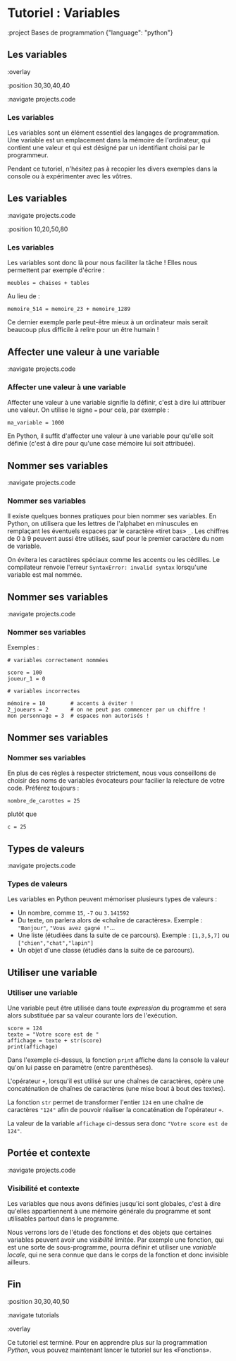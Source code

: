 # Tutoriel : Variables

:project Bases de programmation {"language": "python"}

## Les variables

:overlay

:position 30,30,40,40

:navigate projects.code

### Les variables

Les variables sont un élément essentiel des langages de programmation. Une variable
est un emplacement dans la mémoire de l'ordinateur, qui contient une valeur et qui
est désigné par un identifiant choisi par le programmeur.

Pendant ce tutoriel, n'hésitez pas à recopier les divers exemples dans la console
ou à expérimenter avec les vôtres.

## Les variables

:navigate projects.code

:position 10,20,50,80

### Les variables

Les variables sont donc là pour nous faciliter la tâche ! Elles nous permettent
par exemple d'écrire :

```
meubles = chaises + tables
```

Au lieu de :

```
memoire_514 = memoire_23 + memoire_1289
```

Ce dernier exemple parle peut-être mieux à un ordinateur mais serait beaucoup plus difficile
à relire pour un être humain !

## Affecter une valeur à une variable

:navigate projects.code

### Affecter une valeur à une variable

Affecter une valeur à une variable signifie la définir, c'est à dire lui attribuer une valeur. On utilise le
signe ```=``` pour cela, par exemple :

```
ma_variable = 1000
```

En Python, il suffit d'affecter une valeur à une variable pour qu'elle soit définie
(c'est à dire pour qu'une case mémoire lui soit attribuée).

## Nommer ses variables

:navigate projects.code

### Nommer ses variables

Il existe quelques bonnes pratiques pour bien nommer ses variables. En Python, on
utilisera que les lettres de l'alphabet en minuscules en remplaçant les éventuels espaces
par le caractère &laquo;tiret bas&raquo; ```_```. Les chiffres de 0 à 9 peuvent aussi être utilisés,
sauf pour le premier caractère du nom de variable.

On évitera les caractères spéciaux comme les accents ou les cédilles. 
Le compilateur renvoie l'erreur `SyntaxError: invalid syntax` lorsqu'une variable est
mal nommée.

## Nommer ses variables

:navigate projects.code

### Nommer ses variables

Exemples :
```
# variables correctement nommées

score = 100
joueur_1 = 0

# variables incorrectes

mémoire = 10        # accents à éviter !
2_joueurs = 2       # on ne peut pas commencer par un chiffre !
mon personnage = 3  # espaces non autorisés !
```

## Nommer ses variables

### Nommer ses variables

En plus de ces règles à respecter strictement, nous vous conseillons de choisir
des noms de variables évocateurs pour facilier la relecture de votre code. Préférez
toujours :

```
nombre_de_carottes = 25
```

plutôt que

```
c = 25
```

## Types de valeurs

:navigate projects.code

### Types de valeurs

Les variables en Python peuvent mémoriser plusieurs types de valeurs :

* Un nombre, comme ```15```, ```-7``` ou ```3.141592```
* Du texte, on parlera alors de &laquo;chaîne de caractères&raquo;. Exemple : ```"Bonjour"```,
```"Vous avez gagné !"```...
* Une liste (étudiées dans la suite de ce parcours). Exemple : ```[1,3,5,7]``` ou ```["chien","chat","lapin"]```
* Un objet d'une classe (étudiés dans la suite de ce parcours).

## Utiliser une variable

### Utiliser une variable

Une variable peut être utilisée dans toute *expression* du programme et sera alors
substituée par sa valeur courante lors de l'exécution.

```
score = 124
texte = "Votre score est de "
affichage = texte + str(score)
print(affichage)
```

Dans l'exemple ci-dessus, la fonction ```print``` affiche dans la console la valeur
qu'on lui passe en paramètre (entre parenthèses).

L'opérateur ```+```, lorsqu'il est utilisé sur une chaînes de caractères, opère une
concaténation de chaînes de caractères (une mise bout à bout des textes). 

La fonction `str` permet de transformer l'entier `124` en une chaîne de caractères `"124"` afin 
de pouvoir réaliser la concaténation de l'opérateur `+`.

La valeur de la variable ```affichage``` ci-dessus sera donc ```"Votre score est de 124"```.

## Portée et contexte

:navigate projects.code

### Visibilité et contexte

Les variables que nous avons définies jusqu'ici sont globales, c'est à dire qu'elles
appartiennent à une mémoire générale du programme et sont utilisables partout dans le programme.

Nous verrons lors de l'étude des fonctions et des objets que certaines variables peuvent
avoir une *visibilité* limitée. Par exemple une fonction, qui est une sorte de sous-programme,
pourra définir et utiliser une *variable locale*, qui ne sera connue que dans le corps
de la fonction et donc invisible ailleurs.

## Fin
:position 30,30,40,50

:navigate tutorials

:overlay

Ce tutoriel est terminé. Pour en apprendre plus sur la programmation *Python*, 
vous pouvez maintenant lancer le tutoriel sur les &laquo;Fonctions&raquo;.